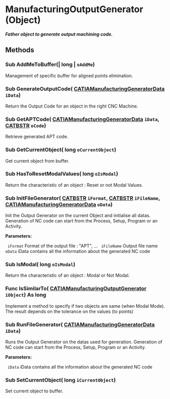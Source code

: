 # ManufacturingOutputGenerator (Object)

**_Father object to generate output machining code._**

## Methods

### Sub **AddMeToBuffer**(| long | `oAddMe`)

   Management of specific buffer for aligned points elimination.  
### Sub **GenerateOutputCode**( [CATIAManufacturingGeneratorData](../ManufacturingInterfaces/interface_ManufacturingGeneratorData_141888.md)  `iData`)

   Return the Output Code for an object in the right CNC Machine.  
### Sub **GetAPTCode**( [CATIAManufacturingGeneratorData](../ManufacturingInterfaces/interface_ManufacturingGeneratorData_141888.md)  `iData`,  [CATBSTR](../System/typedef_CATBSTR_8129.md)  `oCode`)

   Retrieve generated APT code.  
### Sub **GetCurrentObject**( long  `oCurrentObject`)

   Get current object from buffer.  
### Sub **HasToResetModalValues**( long  `oIsModal`)

   Return the characteristic of an object : Reset or not Modal Values.  
### Sub **InitFileGenerator**( [CATBSTR](../System/typedef_CATBSTR_8129.md)  `iFormat`,  [CATBSTR](../System/typedef_CATBSTR_8129.md)  `iFileName`,  [CATIAManufacturingGeneratorData](../ManufacturingInterfaces/interface_ManufacturingGeneratorData_141888.md)  `oData`)

   Init the Output Generator on the current Object and initialise all datas. Generation of NC code can start from the Process, Setup, Program or an Activity.

**Parameters:**

` iFormat`      Format of the output file : "APT", ...
` iFileName`      Output file name
` oData`      iData contains all the information about the generated NC code

### Sub **IsModal**( long  `oIsModal`)

   Return the characteristic of an object : Modal or Not Modal.  
### Func **IsSimilarTo**( [CATIAManufacturingOutputGenerator](../ManufacturingInterfaces/interface_ManufacturingOutputGenerator_169508.md)  `iObject`) As long

   Implement a method to specify if two objects are same (when Modal Mode). The result depends on the tolerance on the values (to points)  
### Sub **RunFileGenerator**( [CATIAManufacturingGeneratorData](../ManufacturingInterfaces/interface_ManufacturingGeneratorData_141888.md)  `iData`)

   Runs the Output Generator on the datas used for generation. Generation of NC code can start from the Process, Setup, Program or an Activity.

**Parameters:**

` iData`      iData contains all the information about the generated NC code

### Sub **SetCurrentObject**( long  `iCurrentObject`)

   Set current object to buffer.